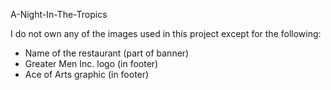 A-Night-In-The-Tropics

I do not own any of the images used in this project except for the following:
  * Name of the restaurant (part of banner)
  * Greater Men Inc. logo (in footer)
  * Ace of Arts graphic (in footer)
